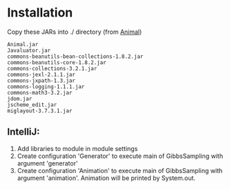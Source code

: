 # Installation
Copy these JARs into ./ directory (from [Animal](http://algoanim.net/downloads/))

```
Animal.jar
Javaluator.jar
commons-beanutils-bean-collections-1.8.2.jar
commons-beanutils-core-1.8.2.jar
commons-collections-3.2.1.jar
commons-jexl-2.1.1.jar
commons-jxpath-1.3.jar
commons-logging-1.1.1.jar
commons-math3-3.2.jar
jdom.jar
jscheme_edit.jar
miglayout-3.7.3.1.jar
```

## IntelliJ:
1. Add libraries to module in module settings
2. Create configuration 'Generator' to execute main of GibbsSampling with argument 'generator'
3. Create configuration 'Animation' to execute main of GibbsSampling with argument 'animation'. Animation will be printed by System.out.
